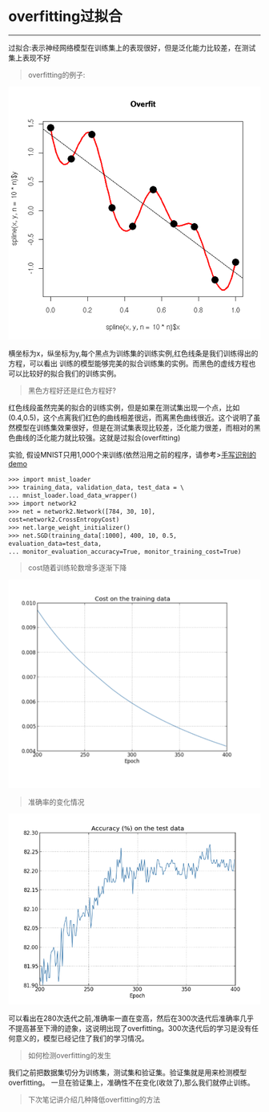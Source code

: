 # overfitting过拟合

------
过拟合:表示神经网络模型在训练集上的表现很好，但是泛化能力比较差，在测试集上表现不好

> overfitting的例子:

![](2018-05-18-10-43-24.png)

横坐标为x，纵坐标为y,每个黑点为训练集的训练实例,红色线条是我们训练得出的方程，可以看出
训练的模型能够完美的拟合训练集的实例。而黑色的虚线方程也可以比较好的拟合我们的训练实例。

> 黑色方程好还是红色方程好?

红色线段虽然完美的拟合的训练实例，但是如果在测试集出现一个点，比如(0.4,0.5)，这个点离我们红色的曲线相差很远，而离黑色曲线很近。这个说明了虽然模型在训练集效果很好，但是在测试集表现比较差，泛化能力很差，而相对的黑色曲线的泛化能力就比较强。这就是过拟合(overfitting)


实验, 假设MNIST只用1,000个来训练(依然沿用之前的程序，请参考>[手写识别的demo](https://github.com/mnielsen/neural-networks-and-deep-learning)


``` 
>>> import mnist_loader 
>>> training_data, validation_data, test_data = \
... mnist_loader.load_data_wrapper()
>>> import network2 
>>> net = network2.Network([784, 30, 10], cost=network2.CrossEntropyCost) 
>>> net.large_weight_initializer()
>>> net.SGD(training_data[:1000], 400, 10, 0.5, evaluation_data=test_data,
... monitor_evaluation_accuracy=True, monitor_training_cost=True)
```

> cost随着训练轮数增多逐渐下降

![](2018-05-18-11-25-27.png)

> 准确率的变化情况

![](2018-05-18-11-26-11.png)

可以看出在280次迭代之前,准确率一直在变高，然后在300次迭代后准确率几乎不提高甚至下滑的迹象，这说明出现了overfitting。300次迭代后的学习是没有任何意义的，模型已经记住了我们的学习情况。

> 如何检测overfitting的发生

我们之前把数据集切分为训练集，测试集和验证集。验证集就是用来检测模型overfitting。
一旦在验证集上，准确性不在变化(收敛了),那么我们就停止训练。

> 下次笔记讲介绍几种降低overfitting的方法